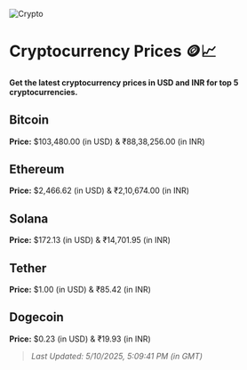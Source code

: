 
![Crypto](https://www.techguide.com.au/wp-content/uploads/2020/11/crypto3.jpeg)

# Cryptocurrency Prices 🪙📈

#### Get the latest cryptocurrency prices in USD and INR for top 5 cryptocurrencies.

## Bitcoin

**Price:** $103,480.00 (in USD) & ₹88,38,256.00 (in INR)

## Ethereum

**Price:** $2,466.62 (in USD) & ₹2,10,674.00 (in INR)

## Solana

**Price:** $172.13 (in USD) & ₹14,701.95 (in INR)

## Tether

**Price:** $1.00 (in USD) & ₹85.42 (in INR)

## Dogecoin

**Price:** $0.23 (in USD) & ₹19.93 (in INR)

> _Last Updated: 5/10/2025, 5:09:41 PM (in GMT)_
